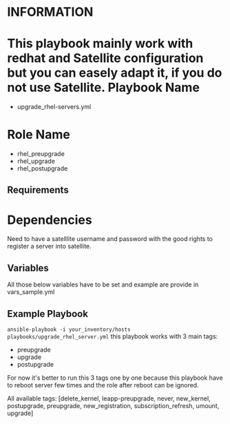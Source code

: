 INFORMATION
===========
This playbook mainly work with redhat and Satellite configuration but you can easely adapt it, if you do not use Satellite.
Playbook Name
=============
  - upgrade_rhel-servers.yml

Role Name
=========

  - rhel_preupgrade
  - rhel_upgrade
  - rhel_postupgrade


Requirements
------------


Dependencies
============
Need to have a satelllite username and password with the good rights to register a server into satellite.

Variables
--------------
All those below variables have to be set and example are provide in vars_sample.yml


Example Playbook
----------------

``` ansible-playbook -i your_inventory/hosts playbooks/upgrade_rhel_server.yml ```
this playbook works with 3 main tags: 
  - preupgrade
  - upgrade
  - postupgrade
    
For now it's better to run this 3 tags one by one because this playbook have to reboot server
few times and the role after reboot can be ignored.

All available tags:
[delete_kernel, leapp-preupgrade, never, new_kernel, postupgrade, preupgrade, new_registration, subscription_refresh, umount, upgrade]

